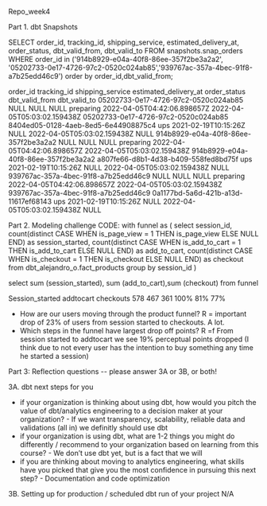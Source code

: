 Repo_week4

Part 1. dbt Snapshots

SELECT 
    order_id, 
    tracking_id,
    shipping_service,
    estimated_delivery_at,
    order_status,
    dbt_valid_from, 
    dbt_valid_to 
FROM snapshots.snap_orders
WHERE 
order_id in ('914b8929-e04a-40f8-86ee-357f2be3a2a2', '05202733-0e17-4726-97c2-0520c024ab85','939767ac-357a-4bec-91f8-a7b25edd46c9')
order by order_id,dbt_valid_from;

order_id	tracking_id	shipping_service	estimated_delivery_at	order_status	dbt_valid_from	dbt_valid_to
05202733-0e17-4726-97c2-0520c024ab85	NULL	NULL	NULL	preparing	2022-04-05T04:42:06.898657Z	2022-04-05T05:03:02.159438Z
05202733-0e17-4726-97c2-0520c024ab85	8404ed05-0128-4aeb-8ed5-6e44908875c4	ups	2021-02-19T10:15:26Z	NULL	2022-04-05T05:03:02.159438Z	NULL
914b8929-e04a-40f8-86ee-357f2be3a2a2	NULL	NULL	NULL	preparing	2022-04-05T04:42:06.898657Z	2022-04-05T05:03:02.159438Z
914b8929-e04a-40f8-86ee-357f2be3a2a2	a807fe66-d8b1-4d38-b409-558fed8bd75f	ups	2021-02-19T10:15:26Z	NULL	2022-04-05T05:03:02.159438Z	NULL
939767ac-357a-4bec-91f8-a7b25edd46c9	NULL	NULL	NULL	preparing	2022-04-05T04:42:06.898657Z	2022-04-05T05:03:02.159438Z
939767ac-357a-4bec-91f8-a7b25edd46c9	0a1177bd-5a6d-421b-a13d-11617ef68143	ups	2021-02-19T10:15:26Z	NULL	2022-04-05T05:03:02.159438Z	NULL

Part 2. Modeling challenge
CODE:
with funnel as (
select session_id,
count(distinct CASE WHEN is_page_view   = 1 THEN is_page_view ELSE NULL END) as session_started,
count(distinct CASE WHEN is_add_to_cart = 1 THEN is_add_to_cart ELSE NULL END) as add_to_cart,
count(distinct CASE WHEN is_checkout    = 1 THEN is_checkout ELSE NULL END) as checkout
from dbt_alejandro_o.fact_products
group by session_id
)

select sum (session_started), sum (add_to_cart),sum (checkout) 
from funnel

Session_started	addtocart	checkouts
578	467	361
100%	81%	77%

* How are our users moving through the product funnel?
R = important drop of 23% of users from session started to checkouts. A lot.
* Which steps in the funnel have largest drop off points?
R =f From session started to addtocart we see 19% perceptual points dropped (I think due to not every user has the intention to buy something any time he started a session) 


Part 3: Reflection questions -- please answer 3A or 3B, or both!

3A. dbt next steps for you
* if your organization is thinking about using dbt, how would you pitch the value of dbt/analytics engineering to a decision maker at your organization? - If we want transparency, scalability, reliable data and validations (all in) we definitly should use dbt
* if your organization is using dbt, what are 1-2 things you might do differently / recommend to your organization based on learning from this course? - We don’t use dbt yet, but is a fact that we will
* if you are thinking about moving to analytics engineering, what skills have you picked that give you the most confidence in pursuing this next step? - Documentation and code optimization

3B. Setting up for production / scheduled dbt run of your project
N/A